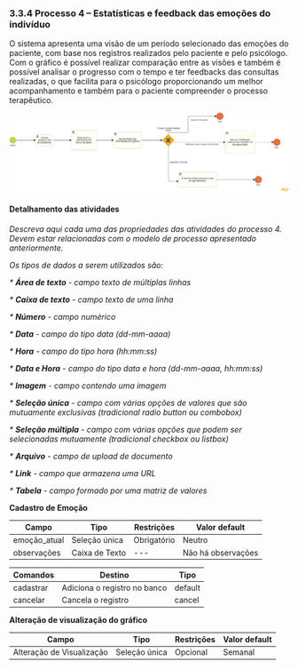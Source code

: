 ### 3.3.4 Processo 4 – Estatísticas e feedback das emoções do indivíduo

O sistema apresenta uma visão de um período selecionado das emoções do paciente, com base nos registros realizados pelo paciente e pelo psicólogo. Com o gráfico é possível realizar comparação entre as visões e também é possível analisar o progresso com o tempo e ter feedbacks das consultas realizadas, o que facilita para o psicólogo proporcionando um melhor acompanhamento e também para o paciente compreender o processo terapêutico.

![Exemplo de um Modelo BPMN do PROCESSO 4](images/bpmn-estatisticas.png "Modelo BPMN do Processo 4.")

#### Detalhamento das atividades

_Descreva aqui cada uma das propriedades das atividades do processo 4. 
Devem estar relacionadas com o modelo de processo apresentado anteriormente._

_Os tipos de dados a serem utilizados são:_

_* **Área de texto** - campo texto de múltiplas linhas_

_* **Caixa de texto** - campo texto de uma linha_

_* **Número** - campo numérico_

_* **Data** - campo do tipo data (dd-mm-aaaa)_

_* **Hora** - campo do tipo hora (hh:mm:ss)_

_* **Data e Hora** - campo do tipo data e hora (dd-mm-aaaa, hh:mm:ss)_

_* **Imagem** - campo contendo uma imagem_

_* **Seleção única** - campo com várias opções de valores que são mutuamente exclusivas (tradicional radio button ou combobox)_

_* **Seleção múltipla** - campo com várias opções que podem ser selecionadas mutuamente (tradicional checkbox ou listbox)_

_* **Arquivo** - campo de upload de documento_

_* **Link** - campo que armazena uma URL_

_* **Tabela** - campo formado por uma matriz de valores_

**Cadastro de Emoção**

| **Campo**       | **Tipo**         | **Restrições** | **Valor default** |
| ---             | ---              | ---            | ---               |
| emoção_atual    | Seleção única    |  Obrigatório   |   Neutro          |
| observações     | Caixa de Texto   | ---            | Não há observações |

| **Comandos**         |  **Destino**                   | **Tipo** |
| ---                  | ---                            | ---               |
| cadastrar            | Adiciona o registro no banco   | default           |
| cancelar             | Cancela o registro             | cancel            |


**Alteração de visualização do gráfico**

| **Campo**       | **Tipo**         | **Restrições** | **Valor default** |
| ---             | ---              | ---            | ---               |
| Alteração de Visualização | Seleção única  |  Opcional              |   Semanal               |
